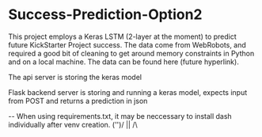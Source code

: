 # Success-Prediction-Option2

This project employs a Keras LSTM (2-layer at the moment) to predict future KickStarter Project success.  The data come from WebRobots, and required a good bit of cleaning to get around memory constraints in Python and on a local machine.  The data can be found here (future hyperlink).  

The api server is storing the keras model

Flask backend server is storing and running a keras model, expects input from POST and returns a prediction in json

-- When using requirements.txt, it may be neccessary to install dash individually after venv creation. \('')/
																										 ||
																										 /\
